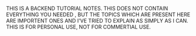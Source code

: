 THIS IS A BACKEND TUTORIAL NOTES. THIS DOES NOT CONTAIN EVERYTHING YOU NEEDED , BUT THE TOPICS WHICH ARE PRESENT HERE ARE IMPORTENT ONES AND I'VE TRIED TO EXPLAIN AS SIMPLY AS I CAN.
THIS IS FOR PERSONAL USE, NOT FOR COMMERTIAL USE.
